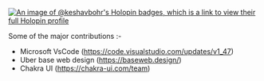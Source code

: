 [![An image of @keshavbohr's Holopin badges, which is a link to view their full Holopin profile](https://holopin.me/keshavbohr)](https://holopin.io/@keshavbohr)

<!--![Github stats](https://github-readme-stats.vercel.app/api?username=keshav-bohr)-->

Some of the major contributions :-
- Microsoft VsCode (https://code.visualstudio.com/updates/v1_47)
- Uber base web design (https://baseweb.design/)
- Chakra UI (https://chakra-ui.com/team)

<!--
**keshav-bohr/keshav-bohr** is a ✨ _special_ ✨ repository because its `README.md` (this file) appears on your GitHub profile.

Here are some ideas to get you started:

- 🔭 I’m currently working on ...
- 🌱 I’m currently learning ...
- 👯 I’m looking to collaborate on ...
- 🤔 I’m looking for help with ...
- 💬 Ask me about ...
- 📫 How to reach me: ...
- 😄 Pronouns: ...
- ⚡ Fun fact: ...
-->
